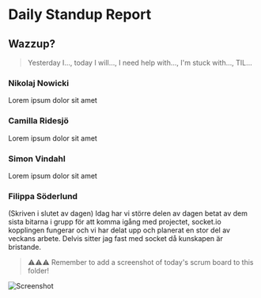 # Daily Standup Report

## Wazzup?

> Yesterday I…, today I will…, I need help with…, I'm stuck with…, TIL…

### Nikolaj Nowicki

Lorem ipsum dolor sit amet

### Camilla Ridesjö

Lorem ipsum dolor sit amet

### Simon Vindahl

Lorem ipsum dolor sit amet

### Filippa Söderlund

(Skriven i slutet av dagen) Idag har vi större delen av dagen betat av dem sista bitarna i grupp för att komma igång med projectet, socket.io kopplingen fungerar och vi har delat upp och planerat en stor del av veckans arbete. Delvis sitter jag fast med socket då kunskapen är bristande. 

> ⚠️⚠️⚠️ Remember to add a screenshot of today's scrum board to this folder!

![Screenshot](/scrum-cermonies/day2-2022_05_04_thu/2023-05-04.png)
